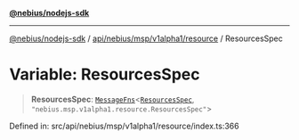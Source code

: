 [**@nebius/nodejs-sdk**](../../../../../../README.md)

---

[@nebius/nodejs-sdk](../../../../../../README.md) / [api/nebius/msp/v1alpha1/resource](../README.md) / ResourcesSpec

# Variable: ResourcesSpec

> **ResourcesSpec**: [`MessageFns`](../../../../../../runtime/protos/core/interfaces/MessageFns.md)\<[`ResourcesSpec`](../interfaces/ResourcesSpec.md), `"nebius.msp.v1alpha1.resource.ResourcesSpec"`\>

Defined in: src/api/nebius/msp/v1alpha1/resource/index.ts:366
